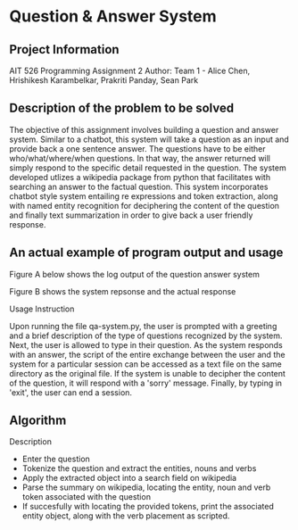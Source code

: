 # Question & Answer System

## Project Information

AIT 526
Programming Assignment 2
Author: Team 1 - Alice Chen, Hrishikesh Karambelkar, Prakriti Panday, Sean Park

## Description of the problem to be solved

The objective of this assignment involves building a question and answer system. Similar to a chatbot, this system will take a question as an input and provide back a one sentence answer. The questions have to be either who/what/where/when questions. In that way, the answer returned will simply respond to the specific detail requested in the question. The system developed utlizes a wikipedia package from python that facilitates with searching an answer to the factual question. This system incorporates chatbot style system entailing re expressions and token extraction, along with named entity recognition for deciphering the content of the question and finally text summarization in order to give back a user friendly response.

## An actual example of program output and usage

Figure A below shows the log output of the question answer system

Figure B shows the system repsonse and the actual response

Usage Instruction

Upon running the file qa-system.py, the user is prompted with a greeting and a brief description of the type of questions recognized by the system. Next, the user is allowed to type in their question. As the system responds with an answer, the script of the entire exchange between the user and the system for a particular session can be accessed as a text file on the same directory as the original file. If the system is unable to decipher the content of the question, it will respond with a 'sorry' message. Finally, by typing in 'exit', the user can end a session. 



## Algorithm 

Description

* Enter the question
* Tokenize the question and extract the entities, nouns and verbs
* Apply the extracted object into a search field on wikipedia
* Parse the summary on wikipedia, locating the entity, noun and verb token associated with the question
* If succesfully with locating the provided tokens, print the associated entity object, along with the verb placement as scripted.
